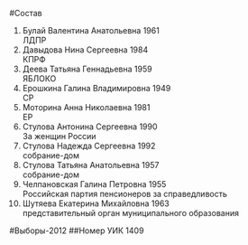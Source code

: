#Состав
1. Булай Валентина Анатольевна 1961   
    ЛДПР
2. Давыдова Нина Сергеевна 1984   
    КПРФ
3. Деева Татьяна Геннадьевна 1959   
    ЯБЛОКО
4. Ерошкина Галина Владимировна 1949   
    СР
5. Моторина Анна Николаевна 1981   
    ЕР
6. Стулова Антонина Сергеевна 1990   
    За женщин России
7. Стулова Надежда Сергеевна 1992   
    собрание-дом
8. Стулова Татьяна Анатольевна 1957   
    собрание-дом
9. Челпановская Галина Петровна 1955   
    Российская партия пенсионеров за справедливость
10. Шутяева Екатерина Михайловна 1963   
    представительный орган муниципального образования

#Выборы-2012
##Номер УИК
1409